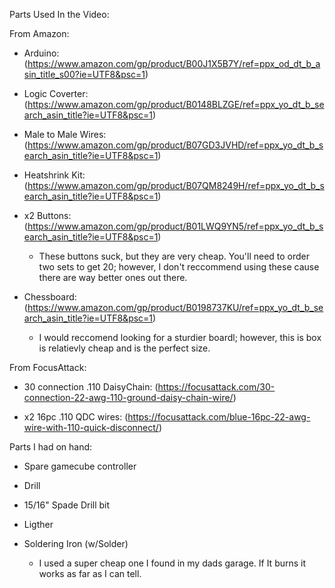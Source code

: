 Parts Used In the Video:

From Amazon:

 - Arduino: (https://www.amazon.com/gp/product/B00J1X5B7Y/ref=ppx_od_dt_b_asin_title_s00?ie=UTF8&psc=1)

 - Logic Coverter: (https://www.amazon.com/gp/product/B0148BLZGE/ref=ppx_yo_dt_b_search_asin_title?ie=UTF8&psc=1)

 - Male to Male Wires: (https://www.amazon.com/gp/product/B07GD3JVHD/ref=ppx_yo_dt_b_search_asin_title?ie=UTF8&psc=1)

 - Heatshrink Kit: (https://www.amazon.com/gp/product/B07QM8249H/ref=ppx_yo_dt_b_search_asin_title?ie=UTF8&psc=1)

 - x2 Buttons: (https://www.amazon.com/gp/product/B01LWQ9YN5/ref=ppx_yo_dt_b_search_asin_title?ie=UTF8&psc=1)
 
    - These buttons suck, but they are very cheap. You'll need to order two sets to get 20; however, I don't reccommend using these cause there are way better ones out there.

 - Chessboard: (https://www.amazon.com/gp/product/B0198737KU/ref=ppx_yo_dt_b_search_asin_title?ie=UTF8&psc=1)

    - I would reccomend looking for a sturdier boardl; however, this is box is relatievly cheap and is the perfect size.

From FocusAttack:

 - 30 connection .110 DaisyChain: (https://focusattack.com/30-connection-22-awg-110-ground-daisy-chain-wire/)
  
 - x2 16pc .110 QDC wires: (https://focusattack.com/blue-16pc-22-awg-wire-with-110-quick-disconnect/)
  

Parts I had on hand:
  
 - Spare gamecube controller
  
 - Drill
  
 - 15/16" Spade Drill bit
  
 - Ligther
  
 - Soldering Iron (w/Solder)

    - I used a super cheap one I found in my dads garage. If It burns it works as far as I can tell.
  
  
  

